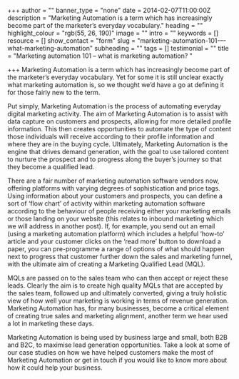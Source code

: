+++
author = ""
banner_type = "none"
date = 2014-02-07T11:00:00Z
description = "Marketing Automation is a term which has increasingly become part of the marketer’s everyday vocabulary."
heading = ""
highlight_colour = "rgb(55, 26, 190)"
image = ""
intro = ""
keywords = []
resource = []
show_contact = "form"
slug = "marketing-automation-101-–-what-marketing-automation"
subheading = ""
tags = []
testimonial = ""
title = "Marketing automation 101 – what is marketing automation? "

+++
Marketing Automation is a term which has increasingly become part of the marketer’s everyday vocabulary. Yet for some it is still unclear exactly what marketing automation is, so we thought we’d have a go at defining it for those fairly new to the term.

Put simply, Marketing Automation is the process of automating everyday digital marketing activity. The aim of Marketing Automation is to assist with data capture on customers and prospects, allowing for more detailed profile information. This then creates opportunities to automate the type of content those individuals will receive according to their profile information and where they are in the buying cycle. Ultimately, Marketing Automation is the engine that drives demand generation, with the goal to use tailored content to nurture the prospect and to progress along the buyer’s journey so that they become a qualified lead.

There are a fair number of marketing automation software vendors now, offering platforms with varying degrees of sophistication and price tags. Using information about your customers and prospects, you can define a sort of ‘flow chart’ of activity within marketing automation software according to the behaviour of people receiving either your marketing emails or those landing on your website (this relates to inbound marketing which we will address in another post). If, for example, you send out an email (using a marketing automation platform) which includes a helpful ‘how-to’ article and your customer clicks on the ‘read more’ button to download a paper, you can pre-programme a range of options of what should happen next to progress that customer further down the sales and marketing funnel, with the ultimate aim of creating a Marketing Qualified Lead (MQL).

MQLs are passed on to the sales team who can then accept or reject these leads. Clearly the aim is to create high quality MQLs that are accepted by the sales team, followed up and ultimately converted, giving a truly holistic view of how well your marketing is working in terms of revenue generation. Marketing Automation has, for many businesses, become a critical element of creating true sales and marketing alignment, another term we hear used a lot in marketing these days.

Marketing Automation is being used by business large and small, both B2B and B2C, to maximise lead generation opportunities. Take a look at some of our case studies on how we have helped customers make the most of Marketing Automation or get in touch if you would like to know more about how it could help your business.